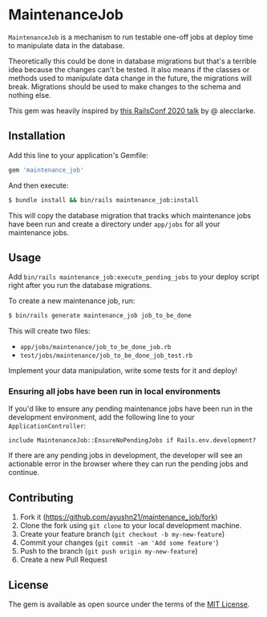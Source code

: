 # MaintenanceJob

`MaintenanceJob` is a mechanism to run testable one-off jobs at deploy time to manipulate data in the database. 

Theoretically this could be done in database migrations but that's a terrible idea because the changes can't be tested. It also means if the classes or methods used to manipulate data change in the future, the migrations will break. Migrations should be used to make changes to the schema and nothing else.

This gem was heavily inspired by [this RailsConf 2020 talk](https://railsconf.org/2020/2020/video/alec-clarke-measure-twice-cut-once) by @ alecclarke.

## Installation
Add this line to your application's Gemfile:

```ruby
gem 'maintenance_job'
```

And then execute:

```bash
$ bundle install && bin/rails maintenance_job:install
```

This will copy the database migration that tracks which maintenance jobs have been run and create a directory under `app/jobs` for all your maintenance jobs.

## Usage

Add `bin/rails maintenance_job:execute_pending_jobs` to your deploy script right after you run the database migrations.

To create a new maintenance job, run: 

```bash
$ bin/rails generate maintenance_job job_to_be_done
```

This will create two files:

- `app/jobs/maintenance/job_to_be_done_job.rb`
- `test/jobs/maintenance/job_to_be_done_job_test.rb`

Implement your data manipulation, write some tests for it and deploy!

### Ensuring all jobs have been run in local environments

If you'd like to ensure any pending maintenance jobs have been run in the development environment, add the following line to your `ApplicationController`:

`include MaintenanceJob::EnsureNoPendingJobs if Rails.env.development?`

If there are any pending jobs in development, the developer will see an actionable error in the browser where they can run the pending jobs and continue.

## Contributing

1. Fork it (https://github.com/ayushn21/maintenance_job/fork)
2. Clone the fork using `git clone` to your local development machine.
3. Create your feature branch (`git checkout -b my-new-feature`)
4. Commit your changes (`git commit -am 'Add some feature'`)
5. Push to the branch (`git push origin my-new-feature`)
6. Create a new Pull Request

## License

The gem is available as open source under the terms of the [MIT License](https://opensource.org/licenses/MIT).
